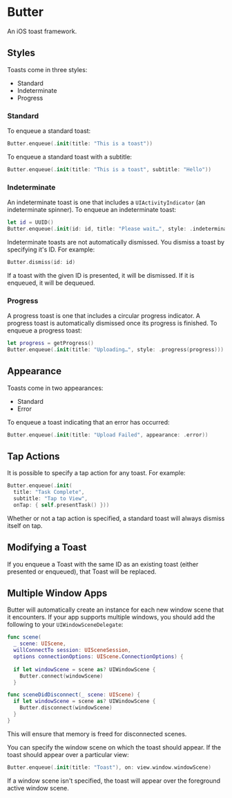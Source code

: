 # Butter

An iOS toast framework.

## Styles

Toasts come in three styles:

* Standard
* Indeterminate
* Progress

### Standard

To enqueue a standard toast:

```swift
Butter.enqueue(.init(title: "This is a toast"))
```

To enqueue a standard toast with a subtitle:

```swift
Butter.enqueue(.init(title: "This is a toast", subtitle: "Hello"))
```

### Indeterminate

An indeterminate toast is one that includes a `UIActivityIndicator` (an indeterminate spinner). To enqueue an indeterminate toast:

```swift
let id = UUID()
Butter.enqueue(.init(id: id, title: "Please wait…", style: .indeterminate))
```

Indeterminate toasts are not automatically dismissed. You dismiss a toast by specifying it's ID. For example:

```swift
Butter.dismiss(id: id)
```

If a toast with the given ID is presented, it will be dismissed. If it is enqueued, it will be dequeued.

### Progress

A progress toast is one that includes a circular progress indicator. A progress toast is automatically dismissed once its progress is finished. To enqueue a progress toast:

```swift
let progress = getProgress()
Butter.enqueue(.init(title: "Uploading…", style: .progress(progress)))
```

## Appearance

Toasts come in two appearances:

* Standard
* Error

To enqueue a toast indicating that an error has occurred:

```swift
Butter.enqueue(.init(title: "Upload Failed", appearance: .error))
```

## Tap Actions

It is possible to specify a tap action for any toast. For example:

```swift
Butter.enqueue(.init(
  title: "Task Complete", 
  subtitle: "Tap to View", 
  onTap: { self.presentTask() }))
```

Whether or not a tap action is specified, a standard toast will always dismiss itself on tap.

## Modifying a Toast

If you enqueue a Toast with the same ID as an existing toast (either presented or enqueued), that Toast will be replaced.

## Multiple Window Apps

Butter will automatically create an instance for each new window scene that it encounters. If your app supports multiple windows, you should add the following to your  `UIWindowSceneDelegate`:

```swift
func scene(
  _ scene: UIScene, 
  willConnectTo session: UISceneSession, 
  options connectionOptions: UIScene.ConnectionOptions) {
  
  if let windowScene = scene as? UIWindowScene {
    Butter.connect(windowScene)
  }

func sceneDidDisconnect(_ scene: UIScene) {
  if let windowScene = scene as? UIWindowScene {
    Butter.disconnect(windowScene)
  }
}
``` 

This will ensure that memory is freed for disconnected scenes.

You can specify the window scene on which the toast should appear. If the toast should appear over a particular view:

```swift
Butter.enqueue(.init(title: "Toast"), on: view.window.windowScene)
```

If a window scene isn't specified, the toast will appear over the foreground active window scene.
